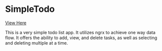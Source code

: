 # SimpleTodo

[View Here](http://ng-simple-todo.s3-website-us-east-1.amazonaws.com/)

This is a very simple todo list app. It utilizes ngrx to achieve one way data flow.
It offers the ability to add, view, and delete tasks, as well as selecting and deleting
multiple at a time.
